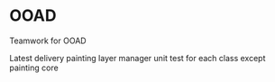 # OOAD
Teamwork for OOAD

Latest delivery
painting
layer manager
unit test for each class except painting core
